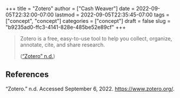 +++
title = "Zotero"
author = ["Cash Weaver"]
date = 2022-09-05T22:32:00-07:00
lastmod = 2022-09-05T22:35:45-07:00
tags = ["concept", "concept"]
categories = ["concept"]
draft = false
slug = "b9235ad0-ffc3-4141-828e-485be52e89cf"
+++

> Zotero is a free, easy-to-use tool to help you
> collect, organize, annotate, cite, and share research.
>
> (<a href="#citeproc_bib_item_1">“Zotero” n.d.</a>)

## References

<style>.csl-entry{text-indent: -1.5em; margin-left: 1.5em;}</style><div class="csl-bib-body">
  <div class="csl-entry"><a id="citeproc_bib_item_1"></a>“Zotero.” n.d. Accessed September 6, 2022. <a href="https://www.zotero.org/">https://www.zotero.org/</a>.</div>
</div>
